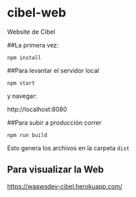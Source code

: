 # cibel-web
Website de Cibel

##La primera vez:
```
npm install
```

##Para levantar el servidor local

```
npm start
```

y navegar:

http://localhost:8080

##Para subir a producción correr

```
npm run build
```

Esto genera los archivos en la carpeta `dist`

## Para visualizar la Web

https://waawsdev-cibel.herokuapp.com/
